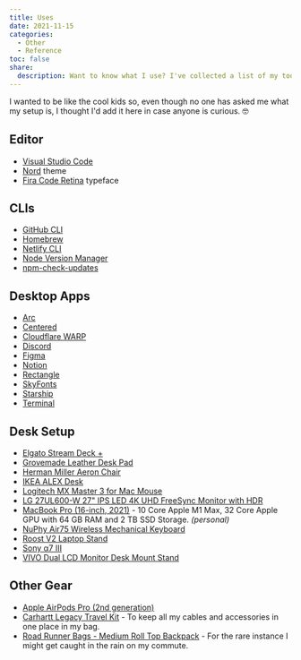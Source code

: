 ```yaml
---
title: Uses
date: 2021-11-15
categories:
  - Other
  - Reference
toc: false
share:
  description: Want to know what I use? I've collected a list of my tools and setup here.
---
```


I wanted to be like the cool kids so, even though no one has asked me what my setup is, I thought I'd add it here in case anyone is curious. 🤓

## Editor

- [Visual Studio Code](https://code.visualstudio.com/)
- [Nord](https://marketplace.visualstudio.com/items?itemName=arcticicestudio.nord-visual-studio-code) theme
- [Fira Code Retina](https://github.com/tonsky/FiraCode) typeface

## CLIs

- [GitHub CLI](https://cli.github.com/)
- [Homebrew](https://brew.sh/)
- [Netlify CLI](https://cli.netlify.com/)
- [Node Version Manager](https://github.com/nvm-sh/nvm)
- [npm-check-updates](https://github.com/raineorshine/npm-check-updates)

## Desktop Apps

- [Arc](https://arc.net/)
- [Centered](https://www.centered.app/)
- [Cloudflare WARP](https://1.1.1.1/)
- [Discord](https://discord.com/)
- [Figma](https://www.figma.com/)
- [Notion](https://www.notion.so/)
- [Rectangle](https://rectangleapp.com)
- [SkyFonts](https://www.fonts.com/web-fonts/google)
- [Starship](https://starship.rs/)
- [Terminal](https://support.apple.com/guide/terminal/welcome/mac)

## Desk Setup

- [Elgato Stream Deck +](https://www.elgato.com/us/en/p/stream-deck-plus-black)
- [Grovemade Leather Desk Pad](https://grovemade.com/product/leather-desk-pad/?initial=690)
- [Herman Miller Aeron Chair](https://store.hermanmiller.com/office-chairs-aeron/aeron-chair/2195348.html?lang=en_US)
- [IKEA ALEX Desk](https://www.ikea.com/us/en/p/alex-desk-white-80483438/)
- [Logitech MX Master 3 for Mac Mouse](https://www.logitech.com/en-us/mx/master-series.html)
- [LG 27UL600-W 27" IPS LED 4K UHD FreeSync Monitor with HDR](https://www.bestbuy.com/site/lg-27ul600-w-27-ips-led-4k-uhd-freesync-monitor-with-hdr-silver-white/6329956.p?skuId=6329956)
- [MacBook Pro (16-inch, 2021)](https://www.apple.com/macbook-pro-14-and-16/) - 10 Core Apple M1 Max, 32 Core Apple GPU with 64 GB RAM and 2 TB SSD Storage. _(personal)_
- [NuPhy Air75 Wireless Mechanical Keyboard](https://nuphy.com/products/air75)
- [Roost V2 Laptop Stand](https://www.amazon.com/dp/B01C9KG8IG)
- [Sony α7 III](https://electronics.sony.com/imaging/interchangeable-lens-cameras/full-frame/p/ilce7m3-b)
- [VIVO Dual LCD Monitor Desk Mount Stand](https://www.amazon.com/dp/B009S750LA)

## Other Gear

- [Apple AirPods Pro (2nd generation)](https://www.apple.com/airpods-pro/)
- [Carhartt Legacy Travel Kit](https://www.amazon.com/Carhartt-Legacy-Travel-Kit-Brown/dp/B00SV72EWQ) - To keep all my cables and accessories in one place in my bag.
- [Road Runner Bags - Medium Roll Top Backpack](https://roadrunnerbags.us/products/medium-roll-top) - For the rare instance I might get caught in the rain on my commute.
